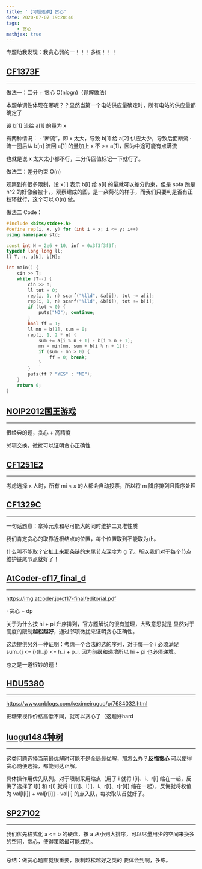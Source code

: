 ```yaml
---
title: '【习题选讲】贪心'
date: 2020-07-07 19:20:40
tags: 
    - 贪心
mathjax: true
---
```


专题助我发现：我贪心弱的一！！！多练！！！

## [CF1373F](https://codeforces.com/problemset/problem/1373/F)
-----

做法一：二分 + 贪心 O(nlogn)（题解做法）

本题单调性体现在哪呢？？显然当第一个电站供应量确定时，所有电站的供应量都确定了

设 b[1] 流给 a[1] 的量为 x

有两种情况：
· “断流”，即 x 太大，导致 b[1] 给 a[2] 供应太少，导致后面断流
· 流一圈后从 b[n] 流回 a[1] 的量加上 x 不 >= a[1]，因为中途可能有点满流

也就是说 x 太大太小都不行，二分传回值标记一下就行了。

做法二：差分约束 O(n)

观察到有很多限制，设 x[i] 表示 b[i] 给 a[i] 的量就可以差分约束，但是 spfa 跑是 n^2 的好像会被卡，，观察建成的图，是一朵菊花的样子，而我们只要判是否有正权环就行，这个可以 O(n) 做。

做法二 Code：
``` c++
#include <bits/stdc++.h>
#define rep(i, x, y) for (int i = x; i <= y; i++)
using namespace std;

const int N = 2e6 + 10, inf = 0x3f3f3f3f;
typedef long long ll;
ll T, n, a[N], b[N];

int main() {
    cin >> T;
    while (T--) {
        cin >> n;
        ll tot = 0;
        rep(i, 1, n) scanf("%lld", &a[i]), tot -= a[i];
        rep(i, 1, n) scanf("%lld", &b[i]), tot += b[i];
        if (tot < 0) {
        	puts("NO"); continue;
		}
		bool ff = 1;
		ll mn = b[1], sum = 0;
		rep(i, 1, 2 * n) {
			sum += a[i % n + 1] - b[i % n + 1];
			mn = min(mn, sum + b[i % n + 1]);
			if (sum - mn > 0) {
				ff = 0; break;
			}
		}
        puts(ff ? "YES" : "NO");
    }
    return 0;
}
```

## [NOIP2012国王游戏](https://www.luogu.com.cn/problem/P1080)
-----

很经典的题，贪心 + 高精度

邻项交换，微扰可以证明贪心正确性

## [CF1251E2](https://codeforces.com/problemset/problem/1251/E2)
-----

考虑选择 x 人时，所有 mi < x 的人都会自动投票，所以将 m 降序排列且降序处理

## [CF1329C](https://codeforces.com/problemset/problem/1329/C)
-----

一句话题意：拿掉元素和尽可能大的同时维护二叉堆性质

我们肯定贪心的取靠近根结点的位置，每个位置取到不能取为止。

什么叫不能取？它扯上来那条链的末尾节点深度为 g 了。所以我们对于每个节点维护链尾节点就好了！

## [AtCoder-cf17_final_d](https://atcoder.jp/contests/cf17-final/tasks/cf17_final_d?lang=en)
-----

https://img.atcoder.jp/cf17-final/editorial.pdf

· 贪心 + dp

关于为什么按 hi + pi 升序排列，官方题解说的很有道理，大致意思就是 显然对于高度的限制**越松越好**，通过邻项微扰来证明贪心正确性。

这边提供另外一种证明：考虑一个合法的选的序列，对于每一个 i 必须满足 sum_{j <= i}{h_j} <= h_i + p_i,
因为前缀和递增所以 hi + pi 也必须递增。

总之是一道很妙的题！

## [HDU5380](https://vjudge.net/problem/HDU-5380)
-----

https://www.cnblogs.com/keximeiruguo/p/7684032.html

把糖果视作价格高低不同，就可以贪心了（这题好hard

## [luogu1484种树](https://www.luogu.com.cn/problem/P1484)
-----

这类问题选择当前最优解时可能不是全局最优解，那怎么办？**反悔贪心** 可以使得贪心随便选择，都能到达正解。

具体操作用优先队列。对于限制采用缩点（用了 i 就将 l[i]、i、r[i] 缩在一起，反悔了选择了 l[i] 和 r[i] 就将 l[l[i]]、l[i]、i、r[i]、r[r[i]] 缩在一起），反悔就将权值为 val[l[i]] + val[r[i]] - val[i] 的点入队，每次取队首就好了。

## [SP27102](https://www.luogu.com.cn/problem/SP27102)
-----

我们优先格式化 a <= b 的硬盘，按 a 从小到大排序，可以尽量用少的空间来换多的空间，贪心，使得策略最可能成功。

-----

总结：做贪心题直觉很重要，限制越松越好之类的 要体会到啊，多练。